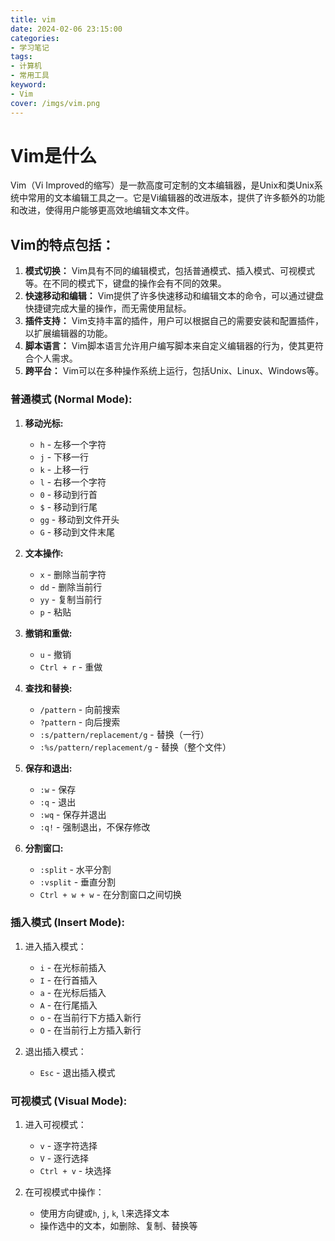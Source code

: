 ```yaml
---
title: vim
date: 2024-02-06 23:15:00
categories: 
- 学习笔记
tags: 
- 计算机
- 常用工具
keyword: 
- Vim
cover: /imgs/vim.png
---
```


# Vim是什么

Vim（Vi Improved的缩写）是一款高度可定制的文本编辑器，是Unix和类Unix系统中常用的文本编辑工具之一。它是Vi编辑器的改进版本，提供了许多额外的功能和改进，使得用户能够更高效地编辑文本文件。

## Vim的特点包括：

1. **模式切换：** Vim具有不同的编辑模式，包括普通模式、插入模式、可视模式等。在不同的模式下，键盘的操作会有不同的效果。
2. **快速移动和编辑：** Vim提供了许多快速移动和编辑文本的命令，可以通过键盘快捷键完成大量的操作，而无需使用鼠标。
3. **插件支持：** Vim支持丰富的插件，用户可以根据自己的需要安装和配置插件，以扩展编辑器的功能。
4. **脚本语言：** Vim脚本语言允许用户编写脚本来自定义编辑器的行为，使其更符合个人需求。
5. **跨平台：** Vim可以在多种操作系统上运行，包括Unix、Linux、Windows等。

### 普通模式 (Normal Mode):

1. **移动光标:**
   
    - `h` - 左移一个字符
    - `j` - 下移一行
    - `k` - 上移一行
    - `l` - 右移一个字符
    - `0` - 移动到行首
    - `$` - 移动到行尾
    - `gg` - 移动到文件开头
    - `G` - 移动到文件末尾
2. **文本操作:**
   
    - `x` - 删除当前字符
    - `dd` - 删除当前行
    - `yy` - 复制当前行
    - `p` - 粘贴
3. **撤销和重做:**
   
    - `u` - 撤销
    - `Ctrl + r` - 重做
4. **查找和替换:**
   
    - `/pattern` - 向前搜索
    - `?pattern` - 向后搜索
    - `:s/pattern/replacement/g` - 替换（一行）
    - `:%s/pattern/replacement/g` - 替换（整个文件）
5. **保存和退出:**
   
    - `:w` - 保存
    - `:q` - 退出
    - `:wq` - 保存并退出
    - `:q!` - 强制退出，不保存修改
6. **分割窗口:**
   
    - `:split` - 水平分割
    - `:vsplit` - 垂直分割
    - `Ctrl + w + w` - 在分割窗口之间切换

### 插入模式 (Insert Mode):

1. 进入插入模式：
   
    - `i` - 在光标前插入
    - `I` - 在行首插入
    - `a` - 在光标后插入
    - `A` - 在行尾插入
    - `o` - 在当前行下方插入新行
    - `O` - 在当前行上方插入新行
2. 退出插入模式：
   
    - `Esc` - 退出插入模式

### 可视模式 (Visual Mode):

1. 进入可视模式：
   
    - `v` - 逐字符选择
    - `V` - 逐行选择
    - `Ctrl + v` - 块选择
2. 在可视模式中操作：
   
    - 使用方向键或`h`, `j`, `k`, `l`来选择文本
    - 操作选中的文本，如删除、复制、替换等
